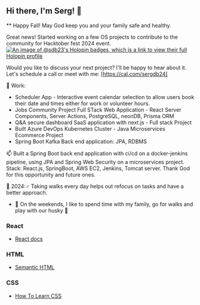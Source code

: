 ## Hi there, I'm Serg! 👋

** Happy Fall! May God keep you and your family safe and healthy.

Great news! Started working on a few OS projects to contribute to the community for Hacktober fest 2024 event.
[![An image of @sdb23's Holopin badges, which is a link to view their full Holopin profile](https://holopin.me/sdb23)](https://holopin.io/@sdb23)


Would you like to discuss your next project? I'll be happy to hear about it. Let's schedule a call or meet with me: [https://cal.com/sergdb24]

📐 Work:
- Scheduler App - Interactive event calendar selection to allow users book their date and times either for work or volunteer hours.
- Jobs Community Project Full STack Web Application - React Server Components, Server Actions, PostgreSQL, neonDB, Prisma ORM
- Q&A secure dashboard SaaS application with next.js - Full stack Project 
- Built Azure DevOps Kubernetes Cluster - Java Microservices Ecommerce Project
- Spring Boot Kafka Back end application: JPA, RDBMS 

📫 Built a Spring Boot back end application with ci/cd on a docker-jenkins pipeline, using JPA and Spring Web Security on a microservices project. Stack: React.js, SpringBoot, AWS EC2, Jenkins, Tomcat server. Thank God for this opportunity and future ones.
 
📐 2024:♂ Taking walks every day helps out refocus on tasks and have a better approach.

- 💬 On the weekends, I like to spend time with my family, go for walks and play with our husky 🐾

### React

- [React docs](https://reactjs.org/docs/getting-started.html)

### HTML

- [Semantic HTML](https://internetingishard.com/html-and-css/semantic-html/)

### CSS

- [How To Learn CSS](https://www.smashingmagazine.com/2019/01/how-to-learn-css/)

<!--
**sdbeng/sdbeng** is a ✨ _special_ ✨ repository because its `README.md` (this file) appears on your GitHub profile.

Here are some ideas to get you started:

- 🔭 I’m currently working on ...
- 🌱 I’m currently learning ...
- 👯 I’m looking to collaborate on ...
- 🤔 I’m looking for help with ...
- 💬 Ask me about ...
- 📫 How to reach me: ...
- 😄 Pronouns: ...
- ⚡ Fun fact: ...
-->


